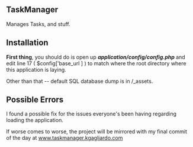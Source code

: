 TaskManager
------------------------
Manages Tasks, and stuff. 

Installation
------------------------
**First thing**, you should do is open up ***application/config/config.php*** and edit line 17 ( $config['base_url
] ) to match where the root directory where this application is laying. 

Other than that -- default SQL database dump is in /_assets.

Possible Errors
------------------------
I found a possible fix for the issues everyone's been having regarding loading the application. 

If worse comes to worse, the project will be mirrored with my final commit of the day at
www.taskmanager.kgagliardo.com


